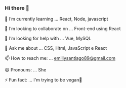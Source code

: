 ### Hi there 👋

🌱 I’m currently learning ... React, Node, javascript

👯 I’m looking to collaborate on ... Front-end using React

🤔 I’m looking for help with ... Vue, MySQL

💬 Ask me about ... CSS, Html, JavaScript e React

📫 How to reach me: ... emillysantiago89@gmail.com

😄 Pronouns: ... She

⚡ Fun fact: ... I'm trying to be vegan🌱
